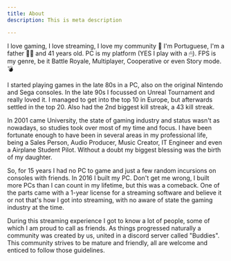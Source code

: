```yaml
---
title: About
description: This is meta description

---
```

I love gaming, I love streaming, I love my community 🤙 I'm Portuguese, I'm a father 👨‍👧 and 41 years old. PC is my platform (YES I play with a 🖱). FPS is my genre, be it Battle Royale, Multiplayer, Cooperative or even Story mode. 💣

I started playing games in the late 80s in a PC, also on the original Nintendo and Sega consoles. In the late 90s I focussed on Unreal Tournament and really loved it. I managed to get into the top 10 in Europe, but afterwards settled in the top 20. Also had the 2nd biggest kill streak, a 43 kill streak.

In 2001 came University, the state of gaming industry and status wasn't as nowadays, so studies took over most of my time and focus. I have been fortunate enough to have been in several areas in my professional life, being a Sales Person, Audio Producer, Music Creator, IT Engineer and even a Airplane Student Pilot. Without a doubt my biggest blessing was the birth of my daughter.

So, for 15 years I had no PC to game and just a few random incursions on consoles with friends. In 2016 I built my PC. Don't get me wrong, I built more PCs than I can count in my lifetime, but this was a comeback. One of the parts came with a 1-year license for a streaming software and believe it or not that's how I got into streaming, with no aware of state the gaming industry at the time.

During this streaming experience I got to know a lot of people, some of which I am proud to call as friends. As things progressed naturally a community was created by us, united in a discord server called "Buddies". This community strives to be mature and friendly, all are welcome and enticed to follow those guidelines.